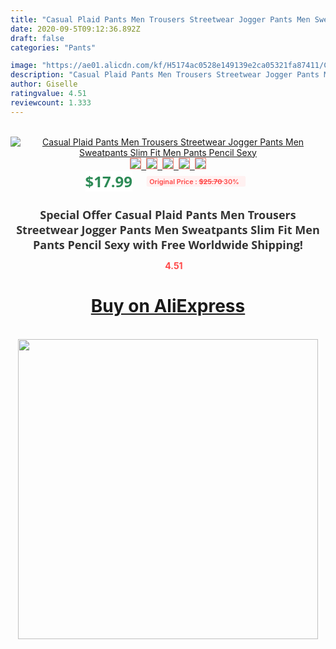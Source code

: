 ```yaml
---
title: "Casual Plaid Pants Men Trousers Streetwear Jogger Pants Men Sweatpants Slim Fit Men Pants Pencil Sexy"
date: 2020-09-5T09:12:36.892Z
draft: false
categories: "Pants"

image: "https://ae01.alicdn.com/kf/H5174ac0528e149139e2ca05321fa87411/Casual-Plaid-Pants-Men-Trousers-Streetwear-Jogger-Pants-Men-Sweatpants-Slim-Fit-Men-Pants-Pencil-Sexy.png_220x220.png"
description: "Casual Plaid Pants Men Trousers Streetwear Jogger Pants Men Sweatpants Slim Fit Men Pants Pencil Sexy"
author: Giselle
ratingvalue: 4.51
reviewcount: 1.333
---
```

<br>
<div style="text-align: center;">
<a href="https://s.click.aliexpress.com/e/_9gyU8N" target="_blank" rel="nofollow noopener noreferrer"><img alt="Casual Plaid Pants Men Trousers Streetwear Jogger Pants Men Sweatpants Slim Fit Men Pants Pencil Sexy" class="magnifier-image" src="https://ae01.alicdn.com/kf/H5174ac0528e149139e2ca05321fa87411/Casual-Plaid-Pants-Men-Trousers-Streetwear-Jogger-Pants-Men-Sweatpants-Slim-Fit-Men-Pants-Pencil-Sexy.png_220x220.png_640x640.jpg">
<br>
<img style="border:1px solid salmon" src="https://ae01.alicdn.com/kf/H5174ac0528e149139e2ca05321fa87411/Casual-Plaid-Pants-Men-Trousers-Streetwear-Jogger-Pants-Men-Sweatpants-Slim-Fit-Men-Pants-Pencil-Sexy.png_120x120.jpg">&nbsp;&nbsp;<img style="border:1px solid salmon" src="https://ae01.alicdn.com/kf/Hc4290e812bd948479190da91c9141ac5O/Casual-Plaid-Pants-Men-Trousers-Streetwear-Jogger-Pants-Men-Sweatpants-Slim-Fit-Men-Pants-Pencil-Sexy.jpg_120x120.jpg">&nbsp;&nbsp;<img style="border:1px solid salmon" src="https://ae01.alicdn.com/kf/H7341836d2e394f489734e4ebc2fe5b4cC/Casual-Plaid-Pants-Men-Trousers-Streetwear-Jogger-Pants-Men-Sweatpants-Slim-Fit-Men-Pants-Pencil-Sexy.jpg_120x120.jpg">&nbsp;&nbsp;<img style="border:1px solid salmon" src="https://ae01.alicdn.com/kf/H7c8092db2a004c1dbd75bc1eadb21708c/Casual-Plaid-Pants-Men-Trousers-Streetwear-Jogger-Pants-Men-Sweatpants-Slim-Fit-Men-Pants-Pencil-Sexy.jpg_120x120.jpg">&nbsp;&nbsp;<img style="border:1px solid salmon" src="https://ae01.alicdn.com/kf/H474308e888594976a352c65dd18b7f29Z/Casual-Plaid-Pants-Men-Trousers-Streetwear-Jogger-Pants-Men-Sweatpants-Slim-Fit-Men-Pants-Pencil-Sexy.jpg_120x120.jpg"></a></div><br0>
<div style="text-align: center;"><span style="background-color: white; border: 0px; box-sizing: border-box; color: seagreen; display: inline-block; font-family: &quot;open sans&quot; , &quot;arial&quot; , &quot;helvetica&quot; , sans-serif , &quot;heiti&quot;; font-size: 24px; font-stretch: inherit; font-weight: 700; line-height: inherit; margin: 0px 10px 0px 0px; padding: 0px; vertical-align: middle;">$17.99 </span>
<span style="background: rgb(255 , 241 , 241); border-radius: 3px; border: 0px; box-sizing: border-box; color: #ff4747; display: inline-block; font-family: inherit; font-size: 12px; font-stretch: inherit; font-style: inherit; font-variant: inherit; font-weight: 600; line-height: inherit; margin: 0px; padding: 2px 5px; transform: scale(0.9); vertical-align: middle;">Original Price : <b style="text-decoration: line-through;">$25.70 </b> 30%&nbsp;&nbsp;</span></div>
<h1 style="color: #333333; display: inline-block; font-family: &quot;open sans&quot; , &quot;arial&quot; , &quot;helvetica&quot; , sans-serif , &quot;heiti&quot;; font-size: 18px; font-stretch: inherit; font-weight: 700; text-align: center;">Special Offer Casual Plaid Pants Men Trousers Streetwear Jogger Pants Men Sweatpants Slim Fit Men Pants Pencil Sexy with Free Worldwide Shipping!</h1>
<div style="color: #ff4747; text-align: center;">
<img src="https://4.bp.blogspot.com/-M0ZcTcb-5uY/XleCXlxnR4I/AAAAAAAAAEc/OrjgMkXV1oMQFaCRZj5HQwOCBcu3w1FegCPcBGAYYCw/s1600/star.png" style="height: 15px;">&nbsp;<b>4.51</b></div>
<div class="button_cont" align="center"><a class="buynow_a" href="https://s.click.aliexpress.com/e/_9gyU8N" target="_blank" rel="nofollow noopener noreferrer"><H1>Buy on AliExpress</H1></a></div><br>
<div class="separator" style="clear: both; text-align: center;">
<img src="https://lh3.googleusercontent.com/-pTy5HemUv9M/XlePHvY0dAI/AAAAAAAAAE4/0nX5iRUoIWY8eMW9Dpxeirr157OZliDIgCLcBGAsYHQ/s1600/badge.gif" width="480">
</div>
